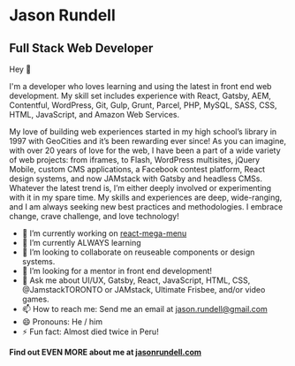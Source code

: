 # Jason Rundell

## Full Stack Web Developer

Hey 👋 

I'm a developer who loves learning and using the latest in front end web development. My skill set includes experience with React, Gatsby, AEM, Contentful, WordPress, Git, Gulp, Grunt, Parcel, PHP, MySQL, SASS, CSS, HTML, JavaScript, and Amazon Web Services.

My love of building web experiences started in my high school’s library in 1997 with GeoCities and it’s been rewarding ever since! As you can imagine, with over 20 years of love for the web, I have been a part of a wide variety of web projects: from iframes, to Flash, WordPress multisites, jQuery Mobile, custom CMS applications, a Facebook contest platform, React design systems, and now JAMstack with Gatsby and headless CMSs. Whatever the latest trend is, I’m either deeply involved or experimenting with it in my spare time. My skills and experiences are deep, wide-ranging, and I am always seeking new best practices and methodologies. I embrace change, crave challenge, and love technology!

- 🔭 I’m currently working on [react-mega-menu](https://github.com/jasonrundell/react-mega-menu)
- 🌱 I’m currently ALWAYS learning
- 👯 I’m looking to collaborate on reuseable components or design systems.
- 🤔 I’m looking for a mentor in front end development!
- 💬 Ask me about UI/UX, Gatsby, React, JavaScript, HTML, CSS, @JamstackTORONTO or JAMstack, Ultimate Frisbee, and/or video games.
- 📫 How to reach me: Send me an email at jason.rundell@gmail.com
- 😄 Pronouns: He / him
- ⚡ Fun fact: Almost died twice in Peru!

**Find out EVEN MORE about me at [jasonrundell.com](https://jasonrundell.com/)**
